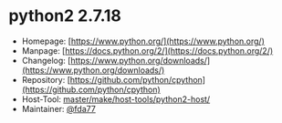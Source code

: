 # python2 2.7.18
  - Homepage: [https://www.python.org/](https://www.python.org/)
  - Manpage: [https://docs.python.org/2/](https://docs.python.org/2/)
  - Changelog: [https://www.python.org/downloads/](https://www.python.org/downloads/)
  - Repository: [https://github.com/python/cpython](https://github.com/python/cpython)
  - Host-Tool: [master/make/host-tools/python2-host/](https://github.com/Freetz-NG/freetz-ng/tree/master/make/host-tools/python2-host/)
  - Maintainer: [@fda77](https://github.com/fda77)

